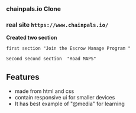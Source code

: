 ### chainpals.io Clone
### real site ``` https://www.chainpals.io/ ```

**Created two section**

``` 
first section "Join the Escrow Manage Program " 
```


```
Second second section  "Road MAPS"
```

## Features 
* made from html and css 
* contain responsive ui for smaller devices 
* It has best example of "@media" for learning 

